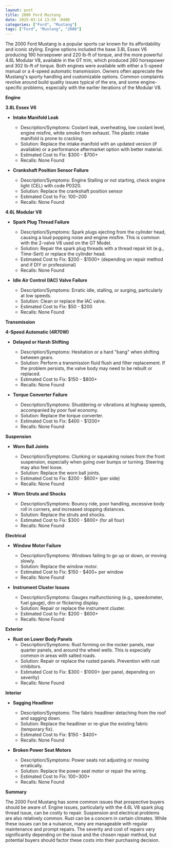 ```yaml
---
layout: post
title: 2000 Ford Mustang
date: 2025-03-14 13:59 -0400
categories: ["Ford", "Mustang"]
tags: ["Ford", "Mustang", "2000"]
---
```

The 2000 Ford Mustang is a popular sports car known for its affordability and iconic styling. Engine options included the base 3.8L Essex V6 producing 190 horsepower and 220 lb-ft of torque, and the more powerful 4.6L Modular V8, available in the GT trim, which produced 260 horsepower and 302 lb-ft of torque. Both engines were available with either a 5-speed manual or a 4-speed automatic transmission. Owners often appreciate the Mustang's sporty handling and customizable options. Common complaints revolve around build quality issues typical of the era, and some engine-specific problems, especially with the earlier iterations of the Modular V8.

**Engine**

**3.8L Essex V6**

*   **Intake Manifold Leak**
    *   Description/Symptoms: Coolant leak, overheating, low coolant level, engine misfire, white smoke from exhaust. The plastic intake manifold is prone to cracking.
    *   Solution: Replace the intake manifold with an updated version (if available) or a performance aftermarket option with better material.
    *   Estimated Cost to Fix: $300 - $700+
    * Recalls: None Found

*   **Crankshaft Position Sensor Failure**
    * Description/Symptoms: Engine Stalling or not starting, check engine light (CEL) with code P0320.
    * Solution: Replace the crankshaft position sensor
    * Estimated Cost to Fix: $100-$200
    * Recalls: None Found

**4.6L Modular V8**

*   **Spark Plug Thread Failure**
    *   Description/Symptoms: Spark plugs ejecting from the cylinder head, causing a loud popping noise and engine misfire. This is common with the 2-valve V8 used on the GT Model.
    *   Solution: Repair the spark plug threads with a thread repair kit (e.g., Time-Sert) or replace the cylinder head.
    *   Estimated Cost to Fix: $200 - $1500+ (depending on repair method and if DIY or professional)
    * Recalls: None Found

*   **Idle Air Control (IAC) Valve Failure**
    * Description/Symptoms: Erratic idle, stalling, or surging, particularly at low speeds.
    * Solution: Clean or replace the IAC valve.
    * Estimated Cost to Fix: $50 - $200
    * Recalls: None Found

**Transmission**

**4-Speed Automatic (4R70W)**

*   **Delayed or Harsh Shifting**
    *   Description/Symptoms: Hesitation or a hard "bang" when shifting between gears.
    *   Solution: Perform a transmission fluid flush and filter replacement. If the problem persists, the valve body may need to be rebuilt or replaced.
    *   Estimated Cost to Fix: $150 - $800+
    * Recalls: None Found

*   **Torque Converter Failure**
    *   Description/Symptoms: Shuddering or vibrations at highway speeds, accompanied by poor fuel economy.
    *   Solution: Replace the torque converter.
    *   Estimated Cost to Fix: $400 - $1200+
    * Recalls: None Found

**Suspension**

*   **Worn Ball Joints**
    *   Description/Symptoms: Clunking or squeaking noises from the front suspension, especially when going over bumps or turning. Steering may also feel loose.
    *   Solution: Replace the worn ball joints.
    *   Estimated Cost to Fix: $200 - $600+ (per side)
    * Recalls: None Found

*   **Worn Struts and Shocks**
    *   Description/Symptoms: Bouncy ride, poor handling, excessive body roll in corners, and increased stopping distances.
    *   Solution: Replace the struts and shocks.
    *   Estimated Cost to Fix: $300 - $800+ (for all four)
    * Recalls: None Found

**Electrical**

*   **Window Motor Failure**
    *   Description/Symptoms: Windows failing to go up or down, or moving slowly.
    *   Solution: Replace the window motor.
    *   Estimated Cost to Fix: $150 - $400+ per window
    * Recalls: None Found

*   **Instrument Cluster Issues**
    *   Description/Symptoms: Gauges malfunctioning (e.g., speedometer, fuel gauge), dim or flickering display.
    *   Solution: Repair or replace the instrument cluster.
    *   Estimated Cost to Fix: $200 - $600+
    * Recalls: None Found

**Exterior**

*   **Rust on Lower Body Panels**
    *   Description/Symptoms: Rust forming on the rocker panels, rear quarter panels, and around the wheel wells. This is especially common in areas with salted roads.
    *   Solution: Repair or replace the rusted panels. Prevention with rust inhibitors.
    *   Estimated Cost to Fix: $300 - $1000+ (per panel, depending on severity)
    * Recalls: None Found

**Interior**

*   **Sagging Headliner**
    *   Description/Symptoms: The fabric headliner detaching from the roof and sagging down.
    *   Solution: Replace the headliner or re-glue the existing fabric (temporary fix).
    *   Estimated Cost to Fix: $150 - $400+
    * Recalls: None Found

*   **Broken Power Seat Motors**
    * Description/Symptoms: Power seats not adjusting or moving erratically.
    * Solution: Replace the power seat motor or repair the wiring.
    * Estimated Cost to Fix: $100-$300+
    * Recalls: None Found

**Summary**

The 2000 Ford Mustang has some common issues that prospective buyers should be aware of. Engine issues, particularly with the 4.6L V8 spark plug thread issue, can be costly to repair. Suspension and electrical problems are also relatively common. Rust can be a concern in certain climates. While these issues can be a nuisance, many are manageable with regular maintenance and prompt repairs. The severity and cost of repairs vary significantly depending on the issue and the chosen repair method, but potential buyers should factor these costs into their purchasing decision.

